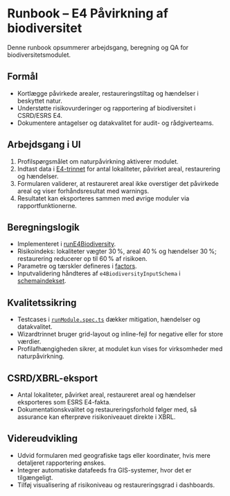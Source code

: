 # Runbook – E4 Påvirkning af biodiversitet

Denne runbook opsummerer arbejdsgang, beregning og QA for biodiversitetsmodulet.

## Formål

- Kortlægge påvirkede arealer, restaureringstiltag og hændelser i beskyttet natur.
- Understøtte risikovurderinger og rapportering af biodiversitet i CSRD/ESRS E4.
- Dokumentere antagelser og datakvalitet for audit- og rådgiverteams.

## Arbejdsgang i UI

1. Profilspørgsmålet om naturpåvirkning aktiverer modulet.
2. Indtast data i [E4-trinnet](../../apps/web/features/wizard/steps/E4Biodiversity.tsx) for antal lokaliteter, påvirket areal, restaurering og hændelser.
3. Formularen validerer, at restaureret areal ikke overstiger det påvirkede areal og viser forhåndsresultat med warnings.
4. Resultatet kan eksporteres sammen med øvrige moduler via rapportfunktionerne.

## Beregningslogik

- Implementeret i [runE4Biodiversity](../../packages/shared/calculations/modules/runE4Biodiversity.ts).
- Risikoindeks: lokaliteter vægter 30 %, areal 40 % og hændelser 30 %; restaurering reducerer op til 60 % af risikoen.
- Parametre og tærskler defineres i [factors](../../packages/shared/calculations/factors.ts).
- Inputvalidering håndteres af `e4BiodiversityInputSchema` i [schemaindekset](../../packages/shared/schema/index.ts).

## Kvalitetssikring

- Testcases i [`runModule.spec.ts`](../../packages/shared/calculations/__tests__/runModule.spec.ts) dækker mitigation, hændelser og datakvalitet.
- Wizardtrinnet bruger grid-layout og inline-fejl for negative eller for store værdier.
- Profilafhængigheden sikrer, at modulet kun vises for virksomheder med naturpåvirkning.

## CSRD/XBRL-eksport

- Antal lokaliteter, påvirket areal, restaureret areal og hændelser eksporteres som ESRS E4-fakta.
- Dokumentationskvalitet og restaureringsforhold følger med, så assurance kan efterprøve risikoniveauet direkte i XBRL.

## Videreudvikling

- Udvid formularen med geografiske tags eller koordinater, hvis mere detaljeret rapportering ønskes.
- Integrer automatiske datafeeds fra GIS-systemer, hvor det er tilgængeligt.
- Tilføj visualisering af risikoniveau og restaureringsgrad i dashboards.
